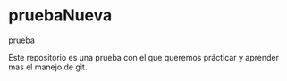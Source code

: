 # pruebaNueva
prueba

Este repositorio es una prueba con el que queremos prácticar y aprender mas el manejo de git.
